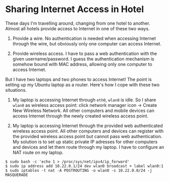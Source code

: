 # Sharing Internet Access in Hotel

These days I'm travelling around, changing from one hotel to another. Almost all hotels provide access to Internet in one of these two ways.

1. Provide a wire. No authentication is needed when accessing Internet through the wire, but obviously only one computer can access Internet.

2. Provide wireless access. I have to pass a web authentication with the given username/password. I guess the authentication mechanism is somehow bound with MAC address, allowing only one computer to access Internet.

But I have two laptops and two phones to access Internet! The point is setting up my Ubuntu laptop as a router. Here's how I cope with these two situations.

1. My laptop is accessing Internet through `eth0`, `wlan0` is idle. So I share `wlan0` as wireless access point: click network manager icon -> Create New Wireless Network. All other computers and mobile devices can access Internet through the newly created wireless access point.

2. My laptop is accessing Internet through the provided web authenticated wireless access point. All other computers and devices can register with the provided wireless access point but cannot pass web authentication. My solution is to set up static private IP adresses for other computers and devices and let them route through my laptop. I have to configure an NAT route on my laptop.

```text
$ sudo bash -c 'echo 1 > /proc/sys/net/ipv4/ip_forward'
$ sudo ip address add 10.22.0.1/24 dev wlan0 broadcast + label wlan0:1
$ sudo iptables -t nat -A POSTROUTING -o wlan0 -s 10.22.0.0/24 -j MASQUERADE
```
